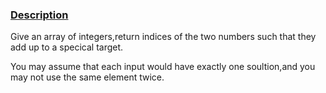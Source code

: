 ### [Description](https://leetcode.com/problems/two-sum/description/)

Give an array of integers,return indices of the two numbers such that they add up to a specical target.

You may assume that each input would have exactly one soultion,and you may not use the same element twice.
